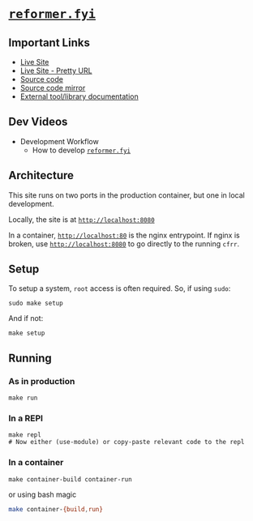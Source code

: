 # [`reformer.fyi`](https://reformer.fyi)

## Important Links

- [Live Site](https://reformer-backend-uigfz.ondigitalocean.app/)
- [Live Site - Pretty URL](https://www.reformer.fyi/)
- [Source code](https://git.sr.ht/~jamesaorson/reformer)
- [Source code mirror](https://github.com/exokomodo/reformer)
- [External tool/library documentation](./external/docs/)

## Dev Videos

- Development Workflow
  - How to develop [`reformer.fyi`](https://www.reformer.fyi)

## Architecture

This site runs on two ports in the production container, but one in local development.

Locally, the site is at [`http://localhost:8080`](https://localhost:8080)

In a container, [`http://localhost:80`](https://localhost:80) is the nginx entrypoint.
If nginx is broken, use [`http://localhost:8080`](https://localhost:8080) to go directly to the running `cfrr`.

## Setup

To setup a system, `root` access is often required. So, if using `sudo`:

```shell
sudo make setup
```

And if not:

```shell
make setup
```

## Running

### As in production

```shell
make run
```

### In a REPl

```shell
make repl
# Now either (use-module) or copy-paste relevant code to the repl
```

### In a container

```shell
make container-build container-run
```

or using bash magic

```bash
make container-{build,run}
```
